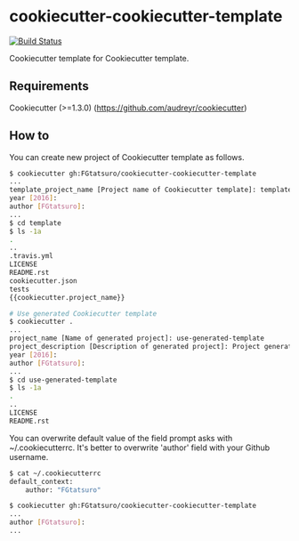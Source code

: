 cookiecutter-cookiecutter-template
==================================

[![Build Status](https://travis-ci.org/FGtatsuro/cookiecutter-cookiecutter-template.svg?branch=master)](https://travis-ci.org/FGtatsuro/cookiecutter-cookiecutter-template)

Cookiecutter template for Cookiecutter template.

Requirements
------------

Cookiecutter (>=1.3.0) (<https://github.com/audreyr/cookiecutter>)

How to
------

You can create new project of Cookiecutter template as follows.

```bash
$ cookiecutter gh:FGtatsuro/cookiecutter-cookiecutter-template
...
template_project_name [Project name of Cookiecutter template]: template
year [2016]:
author [FGtatsuro]:
...
$ cd template
$ ls -1a
.
..
.travis.yml
LICENSE
README.rst
cookiecutter.json
tests
{{cookiecutter.project_name}}

# Use generated Cookiecutter template
$ cookiecutter .
...
project_name [Name of generated project]: use-generated-template
project_description [Description of generated project]: Project generated by generated Cookiecutter template
year [2016]:
author [FGtatsuro]:
...
$ cd use-generated-template
$ ls -1a
.
..
LICENSE
README.rst
```

You can overwrite default value of the field prompt asks with
~/.cookiecutterrc. It's better to overwrite 'author' field with your
Github username.

```bash
$ cat ~/.cookiecutterrc
default_context:
    author: "FGtatsuro"

$ cookiecutter gh:FGtatsuro/cookiecutter-cookiecutter-template
...
author [FGtatsuro]:
...
```
